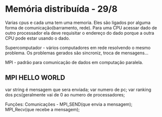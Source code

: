 # Memória distribuída - 29/8

Varias cpus e cada uma tem uma memoria. Eles são ligados por alguma forma de comunicação(barramento, rede).
Para uma CPU acessar dado de outro processador ela deve requisitar o endereço do dado porque a outra CPU pode estar usando o dado.

Supercomputador - vários computadores em rede resolvendo o mesmo problema. Os problemas gerados são sincroniz, troca de mensagens...

MPI - padrão para comunicação de dados em computação paralela.

## MPI HELLO WORLD
var string é mensagem que sera enviada;
var numero de pc;
var ranking dos pcs(geralmente vai de 0 ao numero de processadores;

Funções:
  Comunicações - MPI_SEND(que envia a mensagem); MPI_Recv(que recebe a mensagem);
